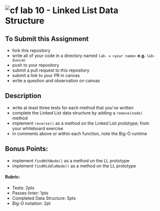 ![cf](http://i.imgur.com/7v5ASc8.png) lab 10 - Linked List Data Structure
====

## To Submit this Assignment
  * fork this repository
  * write all of your code in a directory named `lab-` + `<your name>` **e.g.** `lab-duncan`
  * push to your repository
  * submit a pull request to this repository
  * submit a link to your PR in canvas
  * write a question and observation on canvas

## Description
  * write at least three tests for each method that you've written
  * complete the Linked List data structure by adding a `remove(node)` method
  * implement `reverse()` as a method on the Linked List prototype; from your whiteboard exercise
  * in comments above or within each function, note the Big-O runtime

## Bonus Points:
  * implement `findNthNode()` as a method on the LL prototype
  * implement `findMiddleNode()` as a method on the LL prototype

#### Rubric:
* Tests: 2pts
* Passes linter: 1pts
* Completed Data Structure: 5pts
* Big-O notation: 2pt
